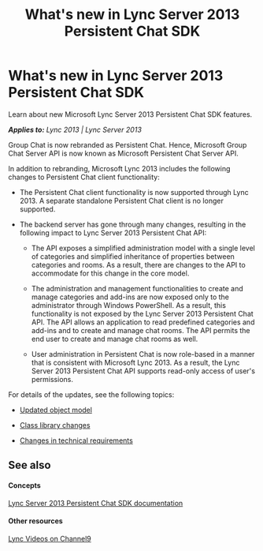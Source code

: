 ﻿---
title: What's new in Lync Server 2013 Persistent Chat SDK
TOCTitle: What's new
ms:assetid: aad090a4-8a48-4a48-82db-2807822f9881
ms:mtpsurl: https://msdn.microsoft.com/en-us/library/Dn439200(v=office.15)
ms:contentKeyID: 57101265
ms.date: 07/24/2014
mtps_version: v=office.15
---

# What's new in Lync Server 2013 Persistent Chat SDK

Learn about new Microsoft Lync Server 2013 Persistent Chat SDK features.


_**Applies to:** Lync 2013 | Lync Server 2013_

Group Chat is now rebranded as Persistent Chat. Hence, Microsoft Group Chat Server API is now known as Microsoft Persistent Chat Server API.

In addition to rebranding, Microsoft Lync 2013 includes the following changes to Persistent Chat client functionality:

  - The Persistent Chat client functionality is now supported through Lync 2013. A separate standalone Persistent Chat client is no longer supported.

  - The backend server has gone through many changes, resulting in the following impact to Lync Server 2013 Persistent Chat API:
    
      - The API exposes a simplified administration model with a single level of categories and simplified inheritance of properties between categories and rooms. As a result, there are changes to the API to accommodate for this change in the core model.
    
      - The administration and management functionalities to create and manage categories and add-ins are now exposed only to the administrator through Windows PowerShell. As a result, this functionality is not exposed by the Lync Server 2013 Persistent Chat API. The API allows an application to read predefined categories and add-ins and to create and manage chat rooms. The API permits the end user to create and manage chat rooms as well.
    
      - User administration in Persistent Chat is now role-based in a manner that is consistent with Microsoft Lync 2013. As a result, the Lync Server 2013 Persistent Chat API supports read-only access of user's permissions.

For details of the updates, see the following topics:

  - [Updated object model](updated-object-model.md)

  - [Class library changes](class-library-changes.md)

  - [Changes in technical requirements](changes-in-technical-requirements.md)

## See also

#### Concepts

[Lync Server 2013 Persistent Chat SDK documentation](lync-server-2013-persistent-chat-sdk-documentation.md)

#### Other resources

[Lync Videos on Channel9](http://channel9.msdn.com/tags/lync)

